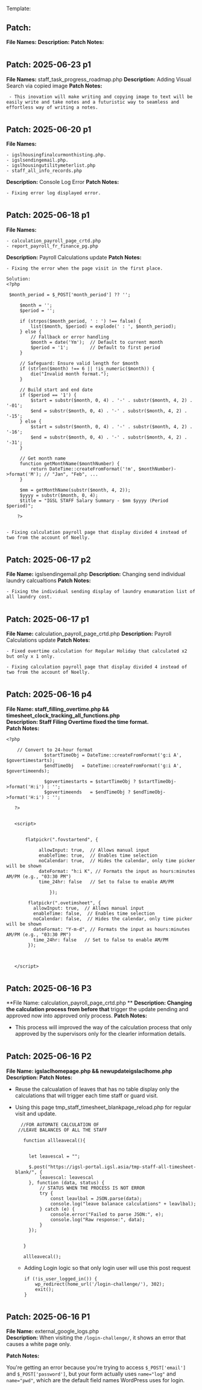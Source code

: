 

#

Template:

## Patch:
**File Names:** 
**Description:**
**Patch Notes:**


#
## Patch: 2025-06-23 p1
**File Names:** staff_task_progress_roadmap.php
**Description:** Adding Visual Search via copied image 
**Patch Notes:**

     - This inovation will make writing and copying image to text will be easily write and take notes and a futuristic way to seamless and effortless way of writing a notes.


#


## Patch: 2025-06-20 p1
**File Names:** 
	
	- igslhousingfinalcurmonthisting.php.
	- igslsendingemail.php.
	- igslhousingutilitymeterlist.php
	- staff_all_info_records.php




**Description:** Console Log Error
**Patch Notes:**

	- Fixing error log displayed error.





#

## Patch: 2025-06-18 p1
**File Names:**  

	- calculation_payroll_page_crtd.php
	- report_payroll_fr_finance_pg.php

**Description:** Payroll Calculations update
**Patch Notes:**

	
	- Fixing the error when the page visit in the first place.

	Solution:
	<?php

	 $month_period = $_POST['month_period'] ?? '';

		 $month = '';
		 $period = '';

		 if (strpos($month_period, ' : ') !== false) {
		     list($month, $period) = explode(' : ', $month_period);
		 } else {
		     // Fallback or error handling
		     $month = date('Ym');  // Default to current month
		     $period = '1';        // Default to first period
		 }

		 // Safeguard: Ensure valid length for $month
		 if (strlen($month) !== 6 || !is_numeric($month)) {
		     die("Invalid month format.");
		 }

		 // Build start and end date
		 if ($period == '1') {
		     $start = substr($month, 0, 4) . '-' . substr($month, 4, 2) . '-01';
		     $end = substr($month, 0, 4) . '-' . substr($month, 4, 2) . '-15';
		 } else {
		     $start = substr($month, 0, 4) . '-' . substr($month, 4, 2) . '-16';
		     $end = substr($month, 0, 4) . '-' . substr($month, 4, 2) . '-31';
		 }

		 // Get month name
		 function getMonthName($monthNumber) {
		     return DateTime::createFromFormat('!m', $monthNumber)->format('M'); // "Jan", "Feb", ...
		 }

		 $mm = getMonthName(substr($month, 4, 2));
		 $yyyy = substr($month, 0, 4);
		 $title = "IGSL STAFF Salary Summary - $mm $yyyy (Period $period)";

		?>


	- Fixing calculation payroll page that display divided 4 instead of two from the account of Noelly.



#

## Patch: 2025-06-17 p2
**File Name:** igslsendingemail.php
**Description:** Changing send individual laundry calcualtions
**Patch Notes:**
 
 	- Fixing the individual sending display of laundry enumaration list of all laundry cost.

#

## Patch: 2025-06-17 p1
**File Name:**  calculation_payroll_page_crtd.php
**Description:** Payroll Calculations update
**Patch Notes:**

	- Fixed overtime calculation for Regular Holiday that calculated x2 but only x 1 only.

	- Fixing calculation payroll page that display divided 4 instead of two from the account of Noelly.


#

## Patch: 2025-06-16 p4  
**File Name: staff_filling_overtime.php && timesheet_clock_tracking_all_functions.php**    
**Description: Staff Filing Overtime fixed the time format.**    
**Patch Notes:**

	<?php

	    // Convert to 24-hour format
                  $startTimeObj = DateTime::createFromFormat('g:i A', $govertimestarts);
                  $endTimeObj   = DateTime::createFromFormat('g:i A', $govertimeends);

                  $govertimestarts = $startTimeObj ? $startTimeObj->format('H:i') : '';
                  $govertimeends   = $endTimeObj ? $endTimeObj->format('H:i') : '';

       ?>


       <script>
       			

		   flatpickr(".fovstartend", {

		        allowInput: true,  // Allows manual input
		        enableTime: true,  // Enables time selection
		        noCalendar: true,  // Hides the calendar, only time picker will be shown
		        dateFormat: "h:i K", // Formats the input as hours:minutes AM/PM (e.g., "03:30 PM")
		        time_24hr: false   // Set to false to enable AM/PM

					});

		    flatpickr(".ovetimsheet", {
		      allowInput: true,  // Allows manual input
		      enableTime: false,  // Enables time selection
		      noCalendar: false,  // Hides the calendar, only time picker will be shown
		      dateFormat: "Y-m-d", // Formats the input as hours:minutes AM/PM (e.g., "03:30 PM")
		      time_24hr: false   // Set to false to enable AM/PM
		    });



       </script>


#




## Patch: 2025-06-16 P3
**File Name:  calculation_payroll_page_crtd.php **
**Description: Changing the calculation process from before that** trigger the update pending and approved now into approved only process.
**Patch Notes:**

- This process will improved the way of the calculation process that only approved by the supervisors only for the clearler information details.




#


## Patch: 2025-06-16 P2  
**File Name: igslaclhomepage.php && newupdateigslaclhome.php**  
**Description:**
**Patch Notes:**

 - Reuse the calcualation of leaves that has no table display only the calculations that will trigger
 each time staff or guard visit.
- Using this page tmp_staff_timesheet_blankpage_reload.php for regular visit and update.

		//FOR AUTOMATE CALCULATION OF
       //LEAVE BALANCES OF ALL THE STAFF

         function allleavecal(){


           let leavescal = "";

           $.post("https://igsl-portal.igsl.asia/tmp-staff-all-timesheet-blank/", {
               leavescal: leavescal
           }, function (data, status) {
               // STATUS WHEN THE PROCESS IS NOT ERROR
               try {
                   const leavlbal = JSON.parse(data);
                   console.log("leave balanace calculations" + leavlbal);
               } catch (e) {
                   console.error("Failed to parse JSON:", e);
                   console.log("Raw response:", data);
               }
           });


         }

         allleavecal();

  - Adding Login logic so that only login user will use this post request


		if (!is_user_logged_in()) {
		    wp_redirect(home_url('/login-challenge/'), 302);
		    exit();
		}


 



#
## Patch: 2025-06-16 P1  
**File Name:** external_google_logs.php  
**Description:** When visiting the `/login-challenge/`, it shows an error that causes a white page only.  

**Patch Notes:**  

You're getting an error because you're trying to access `$_POST['email']` and `$_POST['password']`, but your form actually uses `name="log"` and `name="pwd"`, which are the default field names WordPress uses for login.